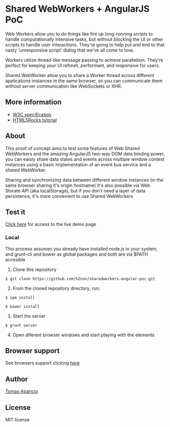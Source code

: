 # Shared WebWorkers + AngularJS PoC

Web Workers allow you to do things like fire up long-running scripts to handle computationally intensive tasks, but without blocking the UI or other scripts to handle user interactions. They're going to help put and end to that nasty 'unresponsive script' dialog that we've all come to love.

Workers utilize thread-like message passing to achieve parallelism. They're perfect for keeping your UI refresh, performant, and responsive for users.

Shared WebWorker allow you to share a Worker thread across different applications instances in the same browser, so you can communicate them without server communication like WebSockets or XHR.

## More information

- [W3C specification](http://www.w3.org/TR/workers)
- [HTML5Rocks tutorial](http://www.html5rocks.com/en/tutorials/workers/basics/) 

## About

This proof of concept aims to test some features of Web Shared WebWorkers and the amazing AngularJS two-way DOM data binding power, you can eaisly share data states and events across multiple window context instances using a basic implementation of an event bus service and a shared WebWorker.

Sharing and synchronizing data between different window instances (in the same browser sharing it's origin hostname) it's also possible via Web Storate API (aka localStorage), but if you don't need a layer of data persistence, it's more convenient to use Shared WebWorkers

## Test it

[Click here](http://h2non.github.io/sharedworkers-angular-poc/) for access to the live demo page

### Local

This process assumes you already have installed node.js in your system, and grunt-cli and bower as global packages and both are via $PATH accesible

1. Clone this repository

  ```
  $ git clone https://github.com/h2non/sharedworkers-angular-poc.git
  ```

2. From the cloned repository directory, run:

  ```
  $ npm install
  ```

  ```
  $ bower install
  ```

3. Start the server

  ```
  $ grunt server
  ```

4. Open diferent browser windows and start playing with the elements.

## Browser support

See browsers support clicking [here](http://caniuse.com/sharedworkers)

## Author

[Tomas Aparicio](https://github.com/h2non)

## License

MIT license
